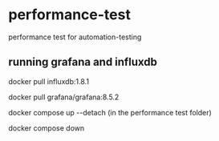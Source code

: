 # performance-test
performance test for automation-testing

## running grafana and influxdb
docker pull influxdb:1.8.1

docker pull grafana/grafana:8.5.2

docker compose up --detach (in the performance test folder)

docker compose down
